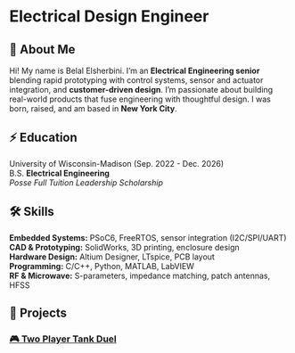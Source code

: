 # Electrical Design Engineer

## 👋 About Me  
Hi! My name is Belal Elsherbini. I’m an **Electrical Engineering senior** blending rapid prototyping with control systems, sensor and actuator integration, and **customer-driven design**. I’m passionate about building real-world products that fuse engineering with thoughtful design. I was born, raised, and am based in **New York City**.

## ⚡️ Education
University of Wisconsin-Madison (Sep. 2022 - Dec. 2026)  
B.S. **Electrical Engineering**  
*Posse Full Tuition Leadership Scholarship*

## 🛠️ Skills
**Embedded Systems:** PSoC6, FreeRTOS, sensor integration (I2C/SPI/UART)  
**CAD & Prototyping:** SolidWorks, 3D printing, enclosure design  
**Hardware Design:** Altium Designer, LTspice, PCB layout  
**Programming:** C/C++, Python, MATLAB, LabVIEW  
**RF & Microwave:** S-parameters, impedance matching, patch antennas, HFSS  

## 🤖 Projects  

### [🎮 Two Player Tank Duel](/projects/twoplayerduel/twoplayerduel.md)
